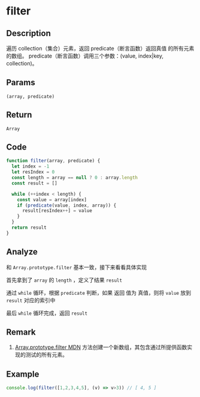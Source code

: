 # filter

## Description
遍历 collection（集合）元素，返回 predicate（断言函数）返回真值 的所有元素的数组。 predicate（断言函数）调用三个参数：(value, index|key, collection)。
## Params
`(array, predicate)`
## Return
`Array`

## Code
```js
function filter(array, predicate) {
  let index = -1
  let resIndex = 0
  const length = array == null ? 0 : array.length
  const result = []

  while (++index < length) {
    const value = array[index]
    if (predicate(value, index, array)) {
      result[resIndex++] = value
    }
  }
  return result
}
```
## Analyze
和 `Array.prototype.filter` 基本一致，接下来看看具体实现

首先拿到了 `array` 的 `length` ，定义了结果 `result` 

通过 `while` 循环，根据 `predicate` 判断，如果 返回 值为 真值，则将 `value` 放到 `result` 对应的索引中

最后 `while` 循环完成，返回 `result`
## Remark
1. [Array.prototype.filter MDN](https://developer.mozilla.org/zh-CN/docs/Web/JavaScript/Reference/Global_Objects/Array/filter) 方法创建一个新数组，其包含通过所提供函数实现的测试的所有元素。
## Example
```js
console.log(filter([1,2,3,4,5], (v) => v>3)) // [ 4, 5 ]
```
